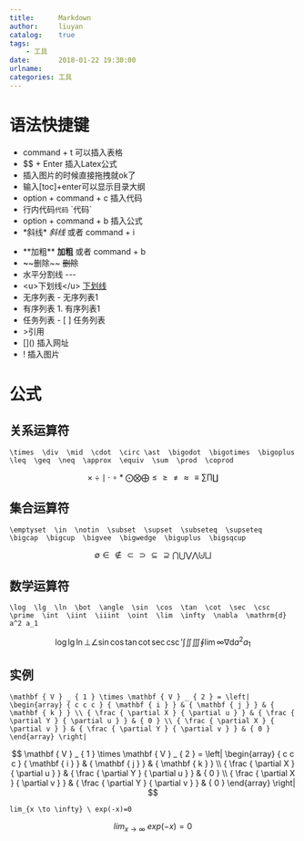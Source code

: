 ```yaml
---
title:      Markdown
author:     liuyan
catalog:    true
tags:
    - 工具
date:       2018-01-22 19:30:00
urlname:    
categories: 工具
---
```


# 语法快捷键

- command + t 可以插入表格
- $$ + Enter 插入Latex公式   
- 插入图片的时候直接拖拽就ok了
- 输入[toc]+enter可以显示目录大纲
- option + command + c 插入代码   
- 行内代码`代码`    \`代码\`
- option + command + b 插入公式
- \*斜线\*    *斜线*    或者 command + i
<!-- more -->
- \*\*加粗\*\*    **加粗**   或者 command + b
- **~**\~删除~\~    ~~删除~~
- 水平分割线 ---
- \<u>下划线\</u>    <u>下划线</u>
- 无序列表    - 无序列表1    
- 有序列表    1. 有序列表1
- 任务列表    - [ ] 任务列表
- \>引用
- \[]()   插入网址
- \![]() 插入图片

# 公式

## 关系运算符

```
\times  \div  \mid  \cdot  \circ \ast  \bigodot  \bigotimes  \bigoplus  \leq  \geq  \neq  \approx  \equiv  \sum  \prod  \coprod
```
$$
\times  \div  \mid  \cdot  \circ \ast  \bigodot  \bigotimes  \bigoplus  \leq  \geq  \neq  \approx  \equiv  \sum  \prod  \coprod
$$

## 集合运算符

```
\emptyset  \in  \notin  \subset  \supset  \subseteq  \supseteq  \bigcap  \bigcup  \bigvee  \bigwedge  \biguplus  \bigsqcup
```
$$
\emptyset  \in  \notin  \subset  \supset  \subseteq  \supseteq  \bigcap  \bigcup  \bigvee  \bigwedge  \biguplus  \bigsqcup 
$$

## 数学运算符

```
\log  \lg  \ln  \bot  \angle  \sin  \cos  \tan  \cot  \sec  \csc  \prime  \int  \iint  \iiint  \oint  \lim  \infty  \nabla  \mathrm{d} a^2 a_1
```
$$
\log  \lg  \ln  \bot  \angle  \sin  \cos  \tan  \cot  \sec  \csc  \prime  \int  \iint  \iiint  \oint  \lim  \infty  \nabla  \mathrm{d} a^2 a_1
$$

## 实例

```
\mathbf { V } _ { 1 } \times \mathbf { V } _ { 2 } = \left| \begin{array} { c c c } { \mathbf { i } } & { \mathbf { j } } & { \mathbf { k } } \\ { \frac { \partial X } { \partial u } } & { \frac { \partial Y } { \partial u } } & { 0 } \\ { \frac { \partial X } { \partial v } } & { \frac { \partial Y } { \partial v } } & { 0 } \end{array} \right|
```
$$
\mathbf { V } _ { 1 } \times \mathbf { V } _ { 2 } = \left| \begin{array} { c c c } { \mathbf { i } } & { \mathbf { j } } & { \mathbf { k } } \\ { \frac { \partial X } { \partial u } } & { \frac { \partial Y } { \partial u } } & { 0 } \\ { \frac { \partial X } { \partial v } } & { \frac { \partial Y } { \partial v } } & { 0 } \end{array} \right|
$$

```
lim_{x \to \infty} \ exp(-x)=0
```
$$
lim _ {x \to \infty} \ exp(-x)=0
$$




























